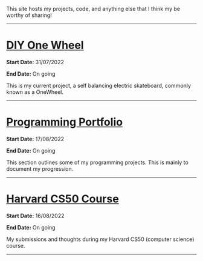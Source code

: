 This site hosts my projects, code, and anything else that I think my be worthy of sharing!

---

# [DIY One Wheel](./DIY_One_Wheel/SBS.md)

**Start Date:** 31/07/2022

**End Date:** On going

This is my current project, a self balancing electric skateboard, commonly known as a OneWheel. 

---

# [Programming Portfolio](./Programming_Portfolio/index.md)

**Start Date:** 17/08/2022

**End Date:** On going

This section outlines some of my programming projects. This is mainly to document my progression. 

---

# [Harvard CS50 Course](./Programming_Portfolio/CS50/index.md)

**Start Date:** 16/08/2022

**End Date:** On going

My submissions and thoughts during my Harvard CS50 (computer science) course.

---
